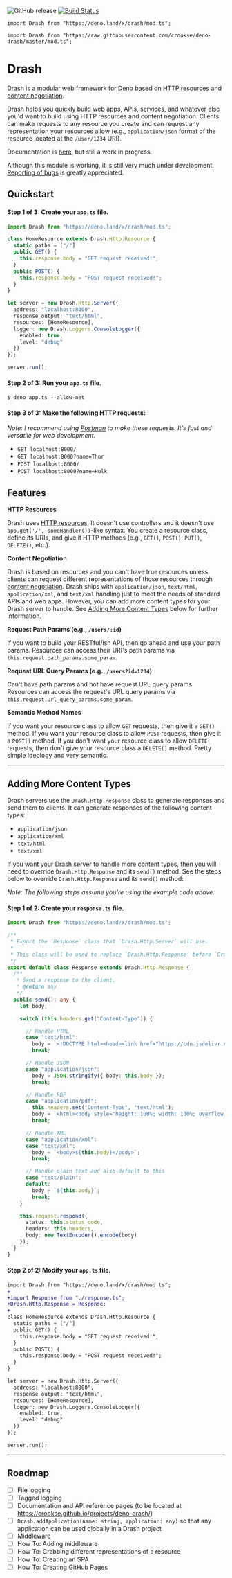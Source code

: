 ![GitHub release](https://img.shields.io/github/release/crookse/deno-drash.svg?label=latest) [![Build Status](https://travis-ci.org/crookse/deno-drash.svg?branch=master)](https://travis-ci.org/crookse/deno-drash)

`import Drash from "https://deno.land/x/drash/mod.ts";`

`import Drash from "https://raw.githubusercontent.com/crookse/deno-drash/master/mod.ts";`

# Drash

Drash is a modular web framework for [Deno](https://deno.land) based on [HTTP resources](https://developer.mozilla.org/en-US/docs/Web/HTTP/Basics_of_HTTP/Identifying_resources_on_the_Web) and [content negotiation](https://developer.mozilla.org/en-US/docs/Web/HTTP/Content_negotiation).

Drash helps you quickly build web apps, APIs, services, and whatever else you'd want to build using HTTP resources and content negotiation. Clients can make requests to any resource you create and can request any representation your resources allow (e.g., `application/json` format of the resource located at the `/user/1234` URI).

Documentation is [here](https://crookse.github.io/projects/deno-drash/), but still a work in progress.

Although this module is working, it is still very much under development. [Reporting of bugs](https://github.com/crookse/deno-drash/issues) is greatly appreciated.

## Quickstart

#### Step 1 of 3: Create your `app.ts` file.

```typescript
import Drash from "https://deno.land/x/drash/mod.ts";

class HomeResource extends Drash.Http.Resource {
  static paths = ["/"]
  public GET() {
    this.response.body = "GET request received!";
  }
  public POST() {
    this.response.body = "POST request received!";
  }
}

let server = new Drash.Http.Server({
  address: "localhost:8000",
  response_output: "text/html",
  resources: [HomeResource],
  logger: new Drash.Loggers.ConsoleLogger({
    enabled: true,
    level: "debug"
  })
});

server.run();
```

#### Step 2 of 3: Run your `app.ts` file.

```shell
$ deno app.ts --allow-net
```

#### Step 3 of 3: Make the following HTTP requests:

_Note: I recommend using [Postman](https://www.getpostman.com/) to make these requests. It's fast and versatile for web development._

- `GET localhost:8000/`
- `GET localhost:8000?name=Thor`
- `POST localhost:8000/`
- `POST localhost:8000?name=Hulk`

## Features

**HTTP Resources**

Drash uses [HTTP resources](https://developer.mozilla.org/en-US/docs/Web/HTTP/Basics_of_HTTP/Identifying_resources_on_the_Web). It doesn't use controllers and it doesn't use `app.get('/', someHandler())`-like syntax. You create a resource class, define its URIs, and give it HTTP methods (e.g., `GET()`, `POST()`, `PUT()`, `DELETE()`, etc.).

**Content Negotiation**

Drash is based on resources and you can't have true resources unless clients can request different representations of those resources through [content negotiation](https://developer.mozilla.org/en-US/docs/Web/HTTP/Content_negotiation). Drash ships with `application/json`, `text/html`, `application/xml`, and `text/xml` handling just to meet the needs of standard APIs and web apps. However, you can add more content types for your Drash server to handle. See [Adding More Content Types](https://github.com/crookse/deno-drash#adding-more-content-types) below for further information.

**Request Path Params (e.g., `/users/:id`)**

If you want to build your RESTful/ish API, then go ahead and use your path params. Resources can access their URI's path params via `this.request.path_params.some_param`.

**Request URL Query Params (e.g., `/users?id=1234`)**

Can't have path params and not have request URL query params. Resources can access the request's URL query params via `this.request.url_query_params.some_param`.

**Semantic Method Names**

If you want your resource class to allow `GET` requests, then give it a `GET()` method. If you want your resource class to allow `POST` requests, then give it a `POST()` method. If you don't want your resource class to allow `DELETE` requests, then don't give your resource class a `DELETE()` method. Pretty simple ideology and very semantic.

---

## Adding More Content Types

Drash servers use the `Drash.Http.Response` class to generate responses and send them to clients. It can generate responses of the following content types:

- `application/json`
- `application/xml`
- `text/html`
- `text/xml`

If you want your Drash server to handle more content types, then you will need to override `Drash.Http.Response` and its `send()` method. See the steps below to override `Drash.Http.Response` and its `send()` method:

_Note: The following steps assume you're using the example code above._

#### Step 1 of 2: Create your `response.ts` file.

```typescript
import Drash from "https://deno.land/x/drash/mod.ts";

/**
 * Export the `Response` class that `Drash.Http.Server` will use.
 *
 * This class will be used to replace `Drash.Http.Response` before `Drash.Http.Server` is created.
 */
export default class Response extends Drash.Http.Response {
  /**
   * Send a response to the client.
   * @return any
   */
  public send(): any {
    let body;

    switch (this.headers.get("Content-Type")) {

      // Handle HTML
      case "text/html":
        body = `<!DOCTYPE html><head><link href="https://cdn.jsdelivr.net/npm/tailwindcss/dist/tailwind.min.css" rel="stylesheet"></head><body class="m-10">${this.body}</body></html>`;
        break;

      // Handle JSON
      case "application/json":
        body = JSON.stringify({ body: this.body });
        break;

      // Handle PDF
      case "application/pdf":
        this.headers.set("Content-Type", "text/html");
        body = `<html><body style="height: 100%; width: 100%; overflow: hidden; margin: 0px; background-color: rgb(82, 86, 89);"><embed width="100%" height="100%" name="plugin" id="plugin" src="https://crookse.github.io/public/files/example.pdf" type="application/pdf" internalinstanceid="19"></body></html>`;
        break;

      // Handle XML
      case "application/xml":
      case "text/xml":
        body = `<body>${this.body}</body>`;
        break;

      // Handle plain text and also default to this
      case "text/plain":
      default:
        body = `${this.body}`;
        break;
    }

    this.request.respond({
      status: this.status_code,
      headers: this.headers,
      body: new TextEncoder().encode(body)
    });
  }
}


```

#### Step 2 of 2: Modify your `app.ts` file.

```diff
import Drash from "https://deno.land/x/drash/mod.ts";
+
+import Response from "./response.ts";
+Drash.Http.Response = Response;
+
class HomeResource extends Drash.Http.Resource {
  static paths = ["/"]
  public GET() {
    this.response.body = "GET request received!";
  }
  public POST() {
    this.response.body = "POST request received!";
  }
}

let server = new Drash.Http.Server({
  address: "localhost:8000",
  response_output: "text/html",
  resources: [HomeResource],
  logger: new Drash.Loggers.ConsoleLogger({
    enabled: true,
    level: "debug"
  })
});

server.run();
```

---

## Roadmap

- [ ] File logging
- [ ] Tagged logging
- [ ] Documentation and API reference pages (to be located at https://crookse.github.io/projects/deno-drash/)
- [ ] `Drash.addApplication(name: string, application: any)` so that any application can be used globally in a Drash project
- [ ] Middleware
- [ ] How To: Adding middleware
- [ ] How To: Grabbing different representations of a resource
- [ ] How To: Creating an SPA
- [ ] How To: Creating GitHub Pages
